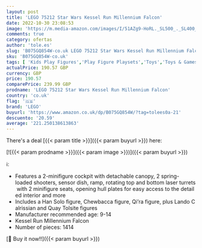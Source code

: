 ```yaml
---
layout: post
title: 'LEGO 75212 Star Wars Kessel Run Millennium Falcon'
date: 2022-10-30 23:08:53
image: 'https://m.media-amazon.com/images/I/51AZg9-HoRL._SL500_._SL400_.jpg'
comments: true
category: ofertas
author: 'tole.es'
slug: 'B075GQ854W-co.uk LEGO 75212 Star Wars Kessel Run Millennium Falcon'
sku: 'B075GQ854W-co.uk'
tags: [ 'Kids Play Figures','Play Figure Playsets','Toys','Toys & Games','lego','🇬🇧', ]
actualPrice: 190.57 GBP
currency: GBP
price: 190.57
comparePrice: 239.99 GBP
prodname: 'LEGO 75212 Star Wars Kessel Run Millennium Falcon'
country: 'co.uk'
flag: '🇬🇧'
brand: 'LEGO'
buyurl: 'https://www.amazon.co.uk/dp/B075GQ854W/?tag=tolees0a-21'
descuento: '20.59'
average: '221.250138613863'
---
```


There's a deal [{{< param title >}}]({{< param buyurl >}})  here:

[![{{< param prodname >}}]({{< param image >}})]({{< param buyurl >}})

ℹ️:

- Features a 2-minifigure cockpit with detachable canopy, 2 spring-loaded shooters, sensor dish, ramp, rotating top and bottom laser turrets with 2 minifigure seats, opening hull plates for easy access to the detailed interior and more
- Includes a Han Solo figure, Chewbacca figure, Qi’ra figure, plus Lando Calrissian and Quay Tolsite figures
- Manufacturer recommended age: 9-14
- Kessel Run Millennium Falcon
- Number of pieces: 1414

[🛒 Buy it now!!]({{< param buyurl >}})
